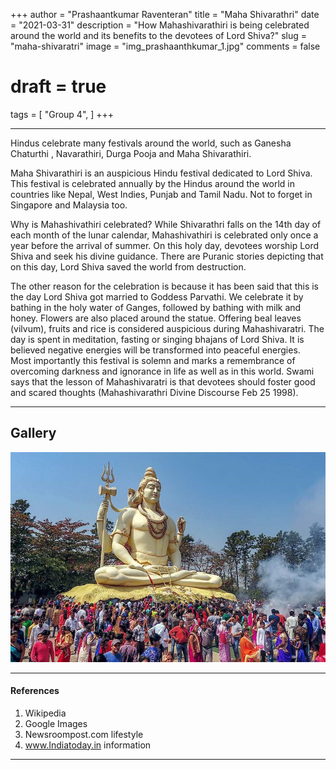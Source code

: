 +++
author = "Prashaantkumar Raventeran"
title = "Maha Shivarathri"
date = "2021-03-31"
description = "How Mahashivarathiri is being celebrated around the world and its benefits to the devotees of Lord Shiva?"
slug = "maha-shivaratri"
image = "img_prashaanthkumar_1.jpg"
comments = false
# draft = true
tags = [
    "Group 4",
]
+++

---

Hindus celebrate many festivals around the world, such as Ganesha Chaturthi , Navarathiri, Durga Pooja and Maha Shivarathiri.

Maha Shivarathiri is an auspicious Hindu festival dedicated to Lord Shiva. This festival is celebrated annually by the Hindus around the world in countries like Nepal, West Indies, Punjab and Tamil Nadu. Not to forget in Singapore and Malaysia too.

Why is Mahashivathiri celebrated? While Shivarathri falls on the 14th day of each month of the lunar calendar, Mahashivathiri is celebrated only once a year before the arrival of summer. On this holy day, devotees worship Lord Shiva and seek his divine guidance. There are Puranic stories depicting that on this day, Lord Shiva saved the world from destruction.

The other reason for the celebration is because it has been said that this is the day Lord Shiva got married to Goddess Parvathi. We celebrate it by bathing in the holy water of Ganges, followed by bathing with milk and honey. Flowers are also placed around the statue. Offering beal leaves (vilvum), fruits and rice is considered auspicious during Mahashivaratri. The day is spent in meditation, fasting or singing bhajans of Lord Shiva. It is believed negative energies will be transformed into peaceful energies.  
Most importantly this festival is solemn and marks a remembrance of overcoming darkness and ignorance in life as well as in this world. Swami says that the lesson of Mahashivaratri is that devotees should foster good and scared thoughts (Mahashivarathri Divine Discourse Feb 25 1998).

---

## Gallery

![](img_prashaanthkumar_1.jpg)

---

#### References

1.	Wikipedia
2.	Google Images
3.	Newsroompost.com lifestyle
4.	www.Indiatoday.in information 

---

